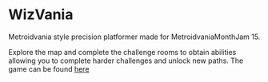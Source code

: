 # WizVania
Metroidvania style precision platformer made for MetroidvaniaMonthJam 15.

Explore the map and complete the challenge rooms to obtain abilities allowing you to complete harder challenges and unlock new paths.
The game can be found [here](https://dragon1freak.itch.io/wizvania)
